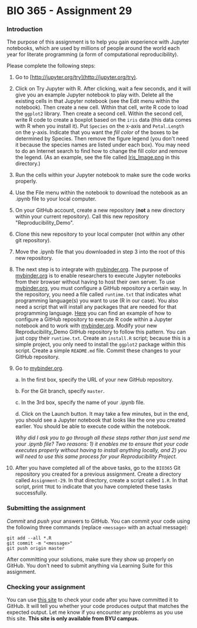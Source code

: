 # BIO 365 - Assignment 29

### Introduction

The purpose of this assignment is to help you gain experience with Jupyter notebooks, which are used by millions of people around the world each year for literate programming (a form of computational reproducibility).

Please complete the following steps:

1. Go to [http://jupyter.org/try](http://jupyter.org/try).

2. Click on Try Jupyter with R. After clicking, wait a few seconds, and it will give you an example Jupyter notebook to play with. Delete all the existing cells in that Jupyter notebook (see the Edit menu within the notebook). Then create a new cell. Within that cell, write R code to load the `ggplot2` library. Then create a second cell. Within the second cell, write R code to create a boxplot based on the `iris` data (this data comes with R when you install it). Put `Species` on the x-axis and `Petal.Length` on the y-axis. Indicate that you want the *fill color* of the boxes to be determined by Species. Then remove the figure legend (you don't need it because the species names are listed under each box). You may need to do an Internet search to find how to change the fill color and remove the legend. (As an example, see the file called [Iris_Image.png](Iris_Image.png) in this directory.)

3. Run the cells within your Jupyter notebook to make sure the code works properly.

4. Use the File menu within the notebook to download the notebook as an .ipynb file to your local computer.

5. On your GitHub account, create a new repository (**not** a new directory within your current repository). Call this new repository "Reproducibility_Demo".

6. Clone this new repository to your local computer (not within any other git repository).

7. Move the .ipynb file that you downloaded in step 3 into the root of this new repository.

8. The next step is to integrate with [mybinder.org](https://mybinder.org). The purpose of [mybinder.org](https://mybinder.org) is to enable researchers to execute Jupyter notebooks from their browser without having to host their own server. To use [mybinder.org](https://mybinder.org), you must configure a GitHub repository a certain way. In the repository, you need a file called `runtime.txt` that indicates what programming language(s) you want to use (R in our case). You also need a script that will install any packages that are needed for that programming language. [Here](https://github.com/binder-examples/r) you can find an example of how to configure a GitHub repository to execute R code within a Jupyter notebook and to work with [mybinder.org](https://mybinder.org). Modify your new Reproducibility_Demo GitHub repository to follow this pattern. You can just copy their `runtime.txt`. Create an `install.R` script; because this is a simple project, you only need to install the `ggplot2` package within this script. Create a simple `README.md` file. Commit these changes to your GitHub repository.

9. Go to [mybinder.org](https://mybinder.org).

    a. In the first box, specify the URL of your new GitHub repository.

    b. For the Git branch, specify `master`.

    c. In the 3rd box, specify the name of your .ipynb file.

    d. Click on the Launch button. It may take a few minutes, but in the end, you should see a Jupyter notebook that looks like the one you created earlier. You should be able to execute code within the notebook.

    *Why did I ask you to go through all these steps rather than just send me your .ipynb file? Two reasons: 1) it enables me to ensure that your code executes properly without having to install anything locally, and 2) you will need to use this same process for your Reproducibility Project.*

10. After you have completed all of the above tasks, go to the `BIO365` Git repository you created for a previous assignment. Create a directory called `Assignment-29`. In that directory, create a script called `1.R`. In that script, print `TRUE` to indicate that you have completed these tasks successfully.

### Submitting the assignment

*Commit* and *push* your answers to GitHub. You can commit your code using the following three commands (replace `<message>` with an actual message):

```
git add --all *.R
git commit -m "<message>"
git push origin master
```

After committing your solutions, make sure they show up properly on GitHub. You don't need to submit anything via Learning Suite for this assignment.

### Checking your assignment

You can use [this site](http://bonsai.byu.edu:9000) to check your code after you have committed it to GitHub. It will tell you whether your code produces output that matches the expected output. Let me know if you encounter any problems as you use this site. **This site is only available from BYU campus.**